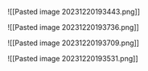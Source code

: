 

![[Pasted image 20231220193443.png]]



![[Pasted image 20231220193736.png]]


![[Pasted image 20231220193709.png]]

![[Pasted image 20231220193531.png]]
